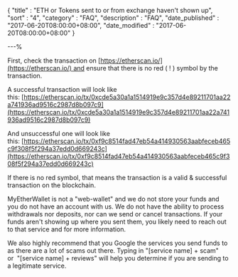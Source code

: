 {
"title"       : "ETH or Tokens sent to or from exchange haven't shown up",
"sort"        : "4",
"category"    : "FAQ",
"description" : "FAQ",
"date_published" : "2017-06-20T08:00:00+08:00",
"date_modified"  : "2017-06-20T08:00:00+08:00"
}

---%


First, check the transaction on [https://etherscan.io/](https://etherscan.io/) and ensure that there is no red ( ! ) symbol by the transaction.

A successful transaction will look like this: [https://etherscan.io/tx/0xcde5a30a1a1514919e9c357d4e89211701aa22a741936ad9516c2987d8b097c9](https://etherscan.io/tx/0xcde5a30a1a1514919e9c357d4e89211701aa22a741936ad9516c2987d8b097c9)

And unsuccessful one will look like this: [https://etherscan.io/tx/0xf9c8514fad47eb54a414930563aabfeceb465c9f308f5f294a37edd0d669243c](https://etherscan.io/tx/0xf9c8514fad47eb54a414930563aabfeceb465c9f308f5f294a37edd0d669243c)

If there is no red symbol, that means the transaction is a valid & successful transaction on the blockchain.

MyEtherWallet is not a "web-wallet" and we do not store your funds and you do not have an account with us. We do not have the ability to process withdrawals nor deposits, nor can we send or cancel transactions. If your funds aren't showing up where you sent them, you likely need to reach out to that service and for more information.

We also highly recommend that you Google the services you send funds to as there are a lot of scams out there. Typing in "[service name] + scam" or  "[service name] + reviews" will help you determine if you are sending to a legitimate service.
